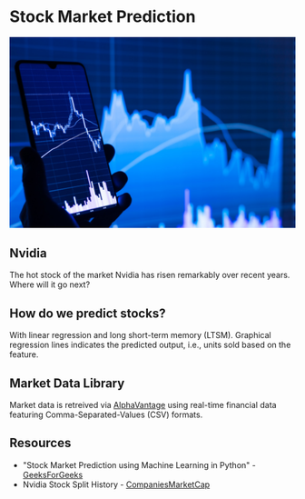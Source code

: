 # Stock Market Prediction
![Image Alt](https://github.com/oliviafjardine/Stock-Market-Prediction/blob/b38e113caf4f38505ef9b713a8c8e77fd9219c06/images/stock-market.jpg)

## Nvidia
The hot stock of the market Nvidia has risen remarkably over recent years. Where will it go next?

## How do we predict stocks?
With linear regression and long short-term memory (LTSM). Graphical regression lines indicates the predicted output, i.e., units sold based on the feature.

## Market Data Library
Market data is retreived via [AlphaVantage](https://www.alphavantage.co) using real-time financial data featuring Comma-Separated-Values (CSV) formats.

## Resources
- "Stock Market Prediction using Machine Learning in Python" - [GeeksForGeeks](https://www.geeksforgeeks.org/stock-price-prediction-using-machine-learning-in-python/)
- Nvidia Stock Split History - [CompaniesMarketCap](https://companiesmarketcap.com/nvidia/stock-splits/)
